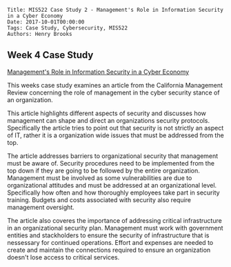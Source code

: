     Title: MIS522 Case Study 2 - Management's Role in Information Security in a Cyber Economy
    Date: 2017-10-01T00:00:00
    Tags: Case Study, Cybersecurity, MIS522
    Authors: Henry Brooks
	
Week 4 Case Study
---

[Management's Role in Information Security in a Cyber Economy](http://journals.sagepub.com/doi/abs/10.2307/41166154)

This weeks case study examines an article from the California Management Review concerning the role of management in the cyber security stance of an organization.

<!-- more -->

This article highlights different aspects of security and discusses how management can shape and direct an organizations security protocols. Specifically the article tries to point out that security is not strictly an aspect of IT, rather it is a organization wide issues that must be addressed from the top.

The article addresses barriers to organizational security that management must be aware of. Security procedures need to be implemented from the top down if they are going to be followed by the entire organization. Management must be involved as some vulnerabilities are due to organizational attitudes and must be addressed at an organizational level. Specifically how often and how thoroughly employees take part in security training. Budgets and costs associated with security also require management oversight.

The article also coveres the importance of addressing critical infrastructure in an organizational security plan. Management must work with government entities and stackholders to ensure the security of infrastructure that is nessessary for continued operations. Effort and expenses are needed to create and maintain the connections required to ensure an organization doesn't lose access to critical services. 
